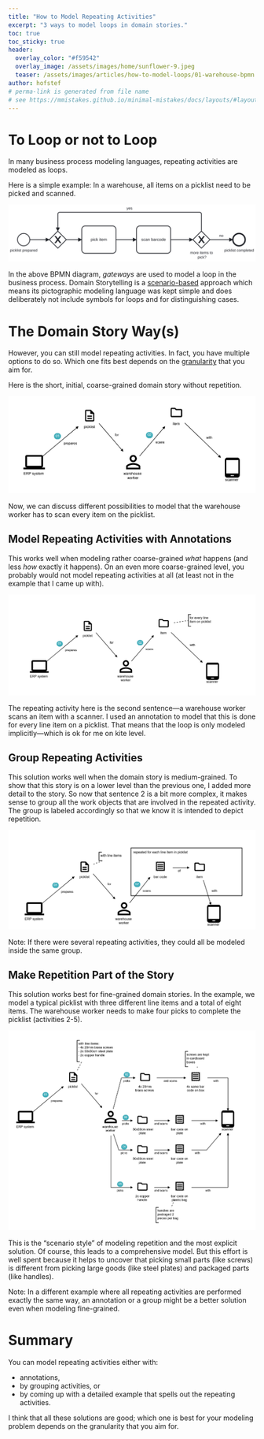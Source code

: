 ```yaml
---
title: "How to Model Repeating Activities"
excerpt: "3 ways to model loops in domain stories."
toc: true
toc_sticky: true
header: 
  overlay_color: "#f59542"
  overlay_image: /assets/images/home/sunflower-9.jpeg
  teaser: /assets/images/articles/how-to-model-loops/01-warehouse-bpmn.svg
author: hofstef
# perma-link is generated from file name
# see https://mmistakes.github.io/minimal-mistakes/docs/layouts/#layout-collection for more layout options
---
```


# To Loop or not to Loop

In many business process modeling languages, repeating activities are modeled as loops. 

Here is a simple example: In a warehouse, all items on a picklist need to be picked and scanned.

![A simple loop in a BPMN diagram](/assets/images/articles/how-to-model-loops/01-warehouse-bpmn.svg)

In the above BPMN diagram, *gateways* are used to model a loop in the business process.
Domain Storytelling is a [scenario-based](/quick-start-guide#scenario-based-modeling) approach which means its pictographic modeling language was kept simple and does deliberately not include symbols for loops and for distinguishing cases. 

# The Domain Story Way(s)

However, you can still model repeating activities. In fact, you have multiple options to do so. Which one fits best depends on the [granularity](/quick-start-guide#scope) that you aim for.

Here is the short, initial, coarse-grained domain story without repetition.

![Picking items in a warehouse](/assets/images/articles/how-to-model-loops/02-warehouse-dst.png)

Now, we can discuss different possibilities to model that the warehouse worker has to scan every item on the picklist.

## Model Repeating Activities with Annotations

This works well when modeling rather coarse-grained *what* happens (and less *how* exactly it happens). On an even more coarse-grained level, you probably would not model repeating activities at all (at least not in the example that I came up with).

![Way 1: Use Annotations](/assets/images/articles/how-to-model-loops/03-warehouse-dst-way1.png)

The repeating activity here is the second sentence—a warehouse worker scans an item with a scanner. I used an annotation to model that this is done for every line item on a picklist. That means that the loop is only modeled implicitly—which is ok for me on kite level.

## Group Repeating Activities

This solution works well when the domain story is medium-grained. To show that this story is on a lower level than the previous one, I added more detail to the story. So now that sentence 2 is a bit more complex, it makes sense to group all the work objects that are involved in the repeated activity. The group is labeled accordingly so that we know it is intended to depict repetition.

![Way 1: Use Groups](/assets/images/articles/how-to-model-loops/04-warehouse-dst-way2.png)
 
Note: If there were several repeating activities, they could all be modeled inside the same group.

## Make Repetition Part of the Story 

This solution works best for fine-grained domain stories. In the example, we model a typical picklist with three different line items and a total of eight items. The warehouse worker needs to make four picks to complete the picklist (activities 2-5). 
 
![Way 3: Use Concrete Example](/assets/images/articles/how-to-model-loops/05-warehouse-dst-way3.png)

This is the “scenario style” of modeling repetition and the most explicit solution. Of course, this leads to a comprehensive model. But this effort is well spent because it helps to uncover that picking small parts (like screws) is different from picking large goods (like steel plates) and packaged parts (like handles). 

Note: In a different example where all repeating activities are performed exactly the same way, an annotation or a group might be a better solution even when modeling fine-grained.

# Summary

You can model repeating activities either with:

- annotations, 
- by grouping activities, or
- by coming up with a detailed example that spells out the repeating activities.

I think that all these solutions are good; which one is best for your modeling problem depends on the granularity that you aim for. 
